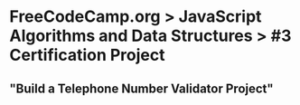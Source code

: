 # FreeCodeCamp.org > JavaScript Algorithms and Data Structures > #3 Certification Project

## "Build a Telephone Number Validator Project"
